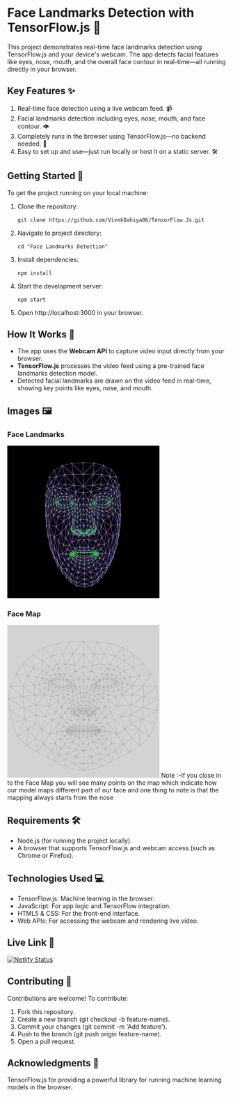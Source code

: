 # Face Landmarks Detection with TensorFlow.js 🎯
This project demonstrates real-time face landmarks detection using TensorFlow.js and your device's webcam. The app detects facial features like eyes, nose, mouth, and the overall face contour in real-time—all running directly in your browser.

## Key Features ✨
1) Real-time face detection using a live webcam feed. 📹
2) Facial landmarks detection including eyes, nose, mouth, and face contour. 👁️
3) Completely runs in the browser using TensorFlow.js—no backend needed. 🚀
4) Easy to set up and use—just run locally or host it on a static server. 🛠️

## Getting Started 🚀
To get the project running on your local machine:
1) Clone the repository:
   ```
   git clone https://github.com/VivekDahiya06/TensorFlow.Js.git
   ```
2) Navigate to project directory:
   ```
   cd "Face Landmarks Detection"
   ```
3) Install dependencies:
   ```
   npm install
   ```
4) Start the development server:
   ```
   npm start
   ```
5) Open http://localhost:3000 in your browser.


## How It Works 🧠
- The app uses the **Webcam API** to capture video input directly from your browser.
- **TensorFlow.js** processes the video feed using a pre-trained face landmarks detection model.
- Detected facial landmarks are drawn on the video feed in real-time, showing key points like eyes, nose, and mouth.

## Images 🖼️
### Face Landmarks
<img src="/Face%20Landmarks%20Detection/public/Face_landmarks_Image.png" alt="Face Construct Example" width="350" height="350">

### Face Map
<img src="/Face%20Landmarks%20Detection/public/face_map.jpg" alt="Face Construct Map" width="350" height="350">
Note :-If you close in to the Face Map you will see many points on the map which indicate how our model maps different part of our face and one thing to note is that the mapping always starts from the nose</p>


## Requirements 🛠️
- Node.js (for running the project locally).
- A browser that supports TensorFlow.js and webcam access (such as Chrome or Firefox).

## Technologies Used 💻
- TensorFlow.js: Machine learning in the browser.
- JavaScript: For app logic and TensorFlow integration.
- HTML5 & CSS: For the front-end interface.
- Web APIs: For accessing the webcam and rendering live video.

## Live Link 🔴
[![Netlify Status](https://api.netlify.com/api/v1/badges/e71b73c1-23ae-4e34-b5f5-7404b91b5164/deploy-status)](https://app.netlify.com/sites/facelandmarksdetections/deploys)

## Contributing 🤝
Contributions are welcome! To contribute:
1) Fork this repository.
2) Create a new branch (git checkout -b feature-name).
3) Commit your changes (git commit -m 'Add feature').
4) Push to the branch (git push origin feature-name).
5) Open a pull request.

## Acknowledgments 🙌
TensorFlow.js for providing a powerful library for running machine learning models in the browser.

